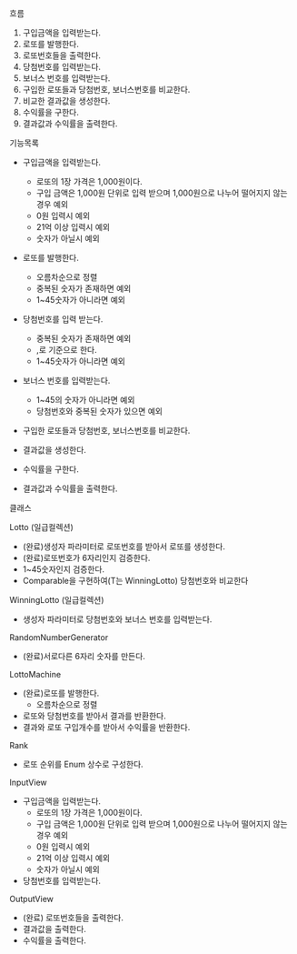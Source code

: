 흐름
1. 구입금액을 입력받는다.
2. 로또를 발행한다.
3. 로또번호들을 출력한다.
3. 당첨번호를 입력받는다.
4. 보너스 번호를 입력받는다.
5. 구입한 로또들과 당첨번호, 보너스번호를 비교한다.
6. 비교한 결과값을 생성한다.
7. 수익률을 구한다.
8. 결과값과 수익률을 출력한다.


기능목록
- 구입금액을 입력받는다.
    + 로또의 1장 가격은 1,000원이다.
    + 구입 금액은 1,000원 단위로 입력 받으며 1,000원으로 나누어 떨어지지 않는 경우 예외
    + 0원 입력시 예외
    + 21억 이상 입력시 예외
    + 숫자가 아닐시 예외

- 로또를 발행한다.
    + 오름차순으로 정렬
    + 중복된 숫자가 존재하면 예외
    + 1~45숫자가 아니라면 예외

- 당첨번호를 입력 받는다.
    + 중복된 숫자가 존재하면 예외
    + ,로 기준으로 한다.
    + 1~45숫자가 아니라면 예외

- 보너스 번호를 입력받는다.
    + 1~45의 숫자가 아니라면 예외
    + 당첨번호와 중복된 숫자가 있으면 예외

- 구입한 로또들과 당첨번호, 보너스번호를 비교한다.
- 결과값을 생성한다.
- 수익률을 구한다.
- 결과값과 수익률을 출력한다.


클래스

Lotto (일급컬렉션)
- (완료)생성자 파라미터로 로또번호를 받아서 로또를 생성한다.
- (완료)로또번호가 6자리인지 검증한다.
- 1~45숫자인지 검증한다.
- Comparable을 구현하여(T는 WinningLotto) 당첨번호와 비교한다

WinningLotto (일급컬렉션)
- 생성자 파라미터로 당첨번호와 보너스 번호를 입력받는다.

RandomNumberGenerator
- (완료)서로다른 6자리 숫자를 만든다.

LottoMachine
- (완료)로또를 발행한다.
    + 오름차순으로 정렬
- 로또와 당첨번호를 받아서 결과를 반환한다.
- 결과와 로또 구입개수를 받아서 수익률을 반환한다.



Rank
- 로또 순위를 Enum 상수로 구성한다.


InputView
- 구입금액을 입력받는다.
    + 로또의 1장 가격은 1,000원이다.
    + 구입 금액은 1,000원 단위로 입력 받으며 1,000원으로 나누어 떨어지지 않는 경우 예외
    + 0원 입력시 예외
    + 21억 이상 입력시 예외
    + 숫자가 아닐시 예외
- 당첨번호를 입력받는다.

OutputView
- (완료) 로또번호들을 출력한다.
- 결과값을 출력한다.
- 수익률을 출력한다.

